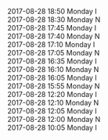 2017-08-28 18:50 Monday  I  
2017-08-28 18:30 Monday  N  
2017-08-28 17:45 Monday  I  
2017-08-28 17:40 Monday  N  
2017-08-28 17:10 Monday  I  
2017-08-28 17:05 Monday  N  
2017-08-28 16:35 Monday  I  
2017-08-28 16:10 Monday  N  
2017-08-28 16:05 Monday  I  
2017-08-28 15:55 Monday  N  
2017-08-28 12:20 Monday  I  
2017-08-28 12:10 Monday  N  
2017-08-28 12:05 Monday  I  
2017-08-28 12:00 Monday  N  
2017-08-28 10:05 Monday  I  
